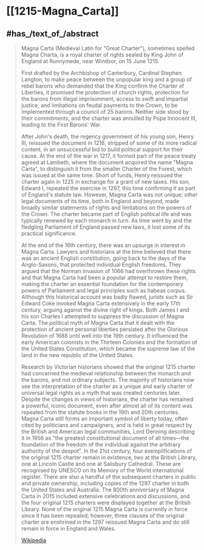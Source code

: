 
# [[1215-Magna_Carta]] 


## #has_/text_of_/abstract 

> Magna Carta (Medieval Latin for "Great Charter"), sometimes spelled Magna Charta, 
> is a royal charter of rights sealed by King John of England at Runnymede, near Windsor, on 15 June 1215. 
> 
> First drafted by the Archbishop of Canterbury, Cardinal Stephen Langton, 
> to make peace between the unpopular king and a group of rebel barons 
> who demanded that the King confirm the Charter of Liberties, it promised the protection of church rights, 
> protection for the barons from illegal imprisonment, access to swift and impartial justice, 
> and limitations on feudal payments to the Crown, to be implemented through a council of 25 barons. 
> Neither side stood by their commitments, and the charter was annulled by Pope Innocent III, 
> leading to the First Barons' War.
>
> After John's death, the regency government of his young son, Henry III, reissued the document in 1216, stripped of some of its more radical content, in an unsuccessful bid to build political support for their cause. At the end of the war in 1217, it formed part of the peace treaty agreed at Lambeth, where the document acquired the name "Magna Carta", to distinguish it from the smaller Charter of the Forest, which was issued at the same time. Short of funds, Henry reissued the charter again in 1225 in exchange for a grant of new taxes. His son, Edward I, repeated the exercise in 1297, this time confirming it as part of England's statute law. However, Magna Carta was not unique; other legal documents of its time, both in England and beyond, made broadly similar statements of rights and limitations on the powers of the Crown. The charter became part of English political life and was typically renewed by each monarch in turn. As time went by and the fledgling Parliament of England passed new laws, it lost some of its practical significance.
>
> At the end of the 16th century, there was an upsurge in interest in Magna Carta. Lawyers and historians at the time believed that there was an ancient English constitution, going back to the days of the Anglo-Saxons, that protected individual English freedoms. They argued that the Norman invasion of 1066 had overthrown these rights and that Magna Carta had been a popular attempt to restore them, making the charter an essential foundation for the contemporary powers of Parliament and legal principles such as habeas corpus. Although this historical account was badly flawed, jurists such as Sir Edward Coke invoked Magna Carta extensively in the early 17th century, arguing against the divine right of kings. Both James I and his son Charles I attempted to suppress the discussion of Magna Carta. The political myth of Magna Carta that it dealt with the protection of ancient personal liberties persisted after the Glorious Revolution of 1688 until well into the 19th century. It influenced the early American colonists in the Thirteen Colonies and the formation of the United States Constitution, which became the supreme law of the land in the new republic of the United States.
>
> Research by Victorian historians showed that the original 1215 charter had concerned the medieval relationship between the monarch and the barons, and not ordinary subjects. The majority of historians now see the interpretation of the charter as a unique and early charter of universal legal rights as a myth that was created centuries later. Despite the changes in views of historians, the charter has remained a powerful, iconic document, even after almost all of its content was repealed from the statute books in the 19th and 20th centuries. Magna Carta still forms an important symbol of liberty today, often cited by politicians and campaigners, and is held in great respect by the British and American legal communities, Lord Denning describing it in 1956 as "the greatest constitutional document of all times—the foundation of the freedom of the individual against the arbitrary authority of the despot". In the 21st century, four exemplifications of the original 1215 charter remain in existence, two at the British Library, one at Lincoln Castle and one at Salisbury Cathedral. These are recognised by UNESCO on its Memory of the World international register. There are also a handful of the subsequent charters in public and private ownership, including copies of the 1297 charter in both the United States and Australia. The 800th anniversary of Magna Carta in 2015 included extensive celebrations and discussions, and the four original 1215 charters were displayed together at the British Library. None of the original 1215 Magna Carta is currently in force since it has been repealed; however, three clauses of the original charter are enshrined in the 1297 reissued Magna Carta and do still remain in force in England and Wales.
>
> [Wikipedia](https://en.wikipedia.org/wiki/Magna%20Carta) 

